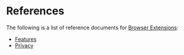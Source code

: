 # References

The following is a list of reference documents for [Browser Extensions](../index.md):

- [Features](features.md)
- [Privacy](privacy.md)
